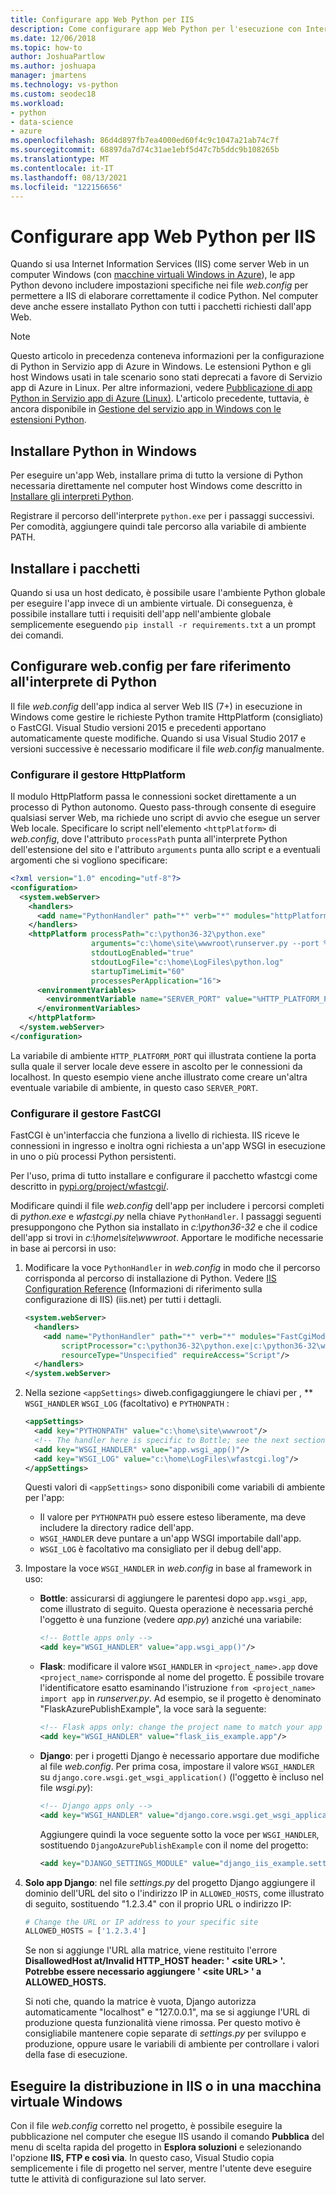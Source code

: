 ```yaml
---
title: Configurare app Web Python per IIS
description: Come configurare app Web Python per l'esecuzione con Internet Information Services da una macchina virtuale Windows.
ms.date: 12/06/2018
ms.topic: how-to
author: JoshuaPartlow
ms.author: joshuapa
manager: jmartens
ms.technology: vs-python
ms.custom: seodec18
ms.workload:
- python
- data-science
- azure
ms.openlocfilehash: 86d4d897fb7ea4000ed60f4c9c1047a21ab74c7f
ms.sourcegitcommit: 68897da7d74c31ae1ebf5d47c7b5ddc9b108265b
ms.translationtype: MT
ms.contentlocale: it-IT
ms.lasthandoff: 08/13/2021
ms.locfileid: "122156656"
---
```

# <a name="configure-python-web-apps-for-iis"></a>Configurare app Web Python per IIS

Quando si usa Internet Information Services (IIS) come server Web in un computer Windows (con [macchine virtuali Windows in Azure](/azure/architecture/reference-architectures/n-tier/windows-vm)), le app Python devono includere impostazioni specifiche nei file *web.config* per permettere a IIS di elaborare correttamente il codice Python. Nel computer deve anche essere installato Python con tutti i pacchetti richiesti dall'app Web.

> [!Note]
> Questo articolo in precedenza conteneva informazioni per la configurazione di Python in Servizio app di Azure in Windows. Le estensioni Python e gli host Windows usati in tale scenario sono stati deprecati a favore di Servizio app di Azure in Linux. Per altre informazioni, vedere [Pubblicazione di app Python in Servizio app di Azure (Linux)](publishing-python-web-applications-to-azure-from-visual-studio.md). L'articolo precedente, tuttavia, è ancora disponibile in [Gestione del servizio app in Windows con le estensioni Python](managing-python-on-azure-app-service.md).

## <a name="install-python-on-windows"></a>Installare Python in Windows

Per eseguire un'app Web, installare prima di tutto la versione di Python necessaria direttamente nel computer host Windows come descritto in [Installare gli interpreti Python](installing-python-interpreters.md).

Registrare il percorso dell'interprete `python.exe` per i passaggi successivi. Per comodità, aggiungere quindi tale percorso alla variabile di ambiente PATH.

## <a name="install-packages"></a>Installare i pacchetti

Quando si usa un host dedicato, è possibile usare l'ambiente Python globale per eseguire l'app invece di un ambiente virtuale. Di conseguenza, è possibile installare tutti i requisiti dell'app nell'ambiente globale semplicemente eseguendo `pip install -r requirements.txt` a un prompt dei comandi.

## <a name="set-webconfig-to-point-to-the-python-interpreter"></a>Configurare web.config per fare riferimento all'interprete di Python

Il file *web.config* dell'app indica al server Web IIS (7+) in esecuzione in Windows come gestire le richieste Python tramite HttpPlatform (consigliato) o FastCGI. Visual Studio versioni 2015 e precedenti apportano automaticamente queste modifiche. Quando si usa Visual Studio 2017 e versioni successive è necessario modificare il file *web.config* manualmente.

### <a name="configure-the-httpplatform-handler"></a>Configurare il gestore HttpPlatform

Il modulo HttpPlatform passa le connessioni socket direttamente a un processo di Python autonomo. Questo pass-through consente di eseguire qualsiasi server Web, ma richiede uno script di avvio che esegue un server Web locale. Specificare lo script nell'elemento `<httpPlatform>` di *web.config*, dove l'attributo `processPath` punta all'interprete Python dell'estensione del sito e l'attributo `arguments` punta allo script e a eventuali argomenti che si vogliono specificare:

```xml
<?xml version="1.0" encoding="utf-8"?>
<configuration>
  <system.webServer>
    <handlers>
      <add name="PythonHandler" path="*" verb="*" modules="httpPlatformHandler" resourceType="Unspecified"/>
    </handlers>
    <httpPlatform processPath="c:\python36-32\python.exe"
                  arguments="c:\home\site\wwwroot\runserver.py --port %HTTP_PLATFORM_PORT%"
                  stdoutLogEnabled="true"
                  stdoutLogFile="c:\home\LogFiles\python.log"
                  startupTimeLimit="60"
                  processesPerApplication="16">
      <environmentVariables>
        <environmentVariable name="SERVER_PORT" value="%HTTP_PLATFORM_PORT%" />
      </environmentVariables>
    </httpPlatform>
  </system.webServer>
</configuration>
```

La variabile di ambiente `HTTP_PLATFORM_PORT` qui illustrata contiene la porta sulla quale il server locale deve essere in ascolto per le connessioni da localhost. In questo esempio viene anche illustrato come creare un'altra eventuale variabile di ambiente, in questo caso `SERVER_PORT`.

### <a name="configure-the-fastcgi-handler"></a>Configurare il gestore FastCGI

FastCGI è un'interfaccia che funziona a livello di richiesta. IIS riceve le connessioni in ingresso e inoltra ogni richiesta a un'app WSGI in esecuzione in uno o più processi Python persistenti.

Per l'uso, prima di tutto installare e configurare il pacchetto wfastcgi come descritto in [pypi.org/project/wfastcgi/](https://pypi.io/project/wfastcgi).

Modificare quindi il file *web.config* dell'app per includere i percorsi completi di *python.exe* e *wfastcgi.py* nella chiave `PythonHandler`. I passaggi seguenti presuppongono che Python sia installato in *c:\python36-32* e che il codice dell'app si trovi in *c:\home\site\wwwroot*. Apportare le modifiche necessarie in base ai percorsi in uso:

1. Modificare la voce `PythonHandler` in *web.config* in modo che il percorso corrisponda al percorso di installazione di Python. Vedere [IIS Configuration Reference](https://www.iis.net/configreference) (Informazioni di riferimento sulla configurazione di IIS) (iis.net) per tutti i dettagli.

    ```xml
    <system.webServer>
      <handlers>
        <add name="PythonHandler" path="*" verb="*" modules="FastCgiModule"
            scriptProcessor="c:\python36-32\python.exe|c:\python36-32\wfastcgi.py"
            resourceType="Unspecified" requireAccess="Script"/>
      </handlers>
    </system.webServer>
    ```

1. Nella sezione `<appSettings>` diweb.configaggiungere le chiavi per , ** `WSGI_HANDLER` `WSGI_LOG` (facoltativo) e `PYTHONPATH` :

    ```xml
    <appSettings>
      <add key="PYTHONPATH" value="c:\home\site\wwwroot"/>
      <!-- The handler here is specific to Bottle; see the next section. -->
      <add key="WSGI_HANDLER" value="app.wsgi_app()"/>
      <add key="WSGI_LOG" value="c:\home\LogFiles\wfastcgi.log"/>
    </appSettings>
    ```

    Questi valori di `<appSettings>` sono disponibili come variabili di ambiente per l'app:

    - Il valore per `PYTHONPATH` può essere esteso liberamente, ma deve includere la directory radice dell'app.
    - `WSGI_HANDLER` deve puntare a un'app WSGI importabile dall'app.
    - `WSGI_LOG` è facoltativo ma consigliato per il debug dell'app.

1. Impostare la voce `WSGI_HANDLER` in *web.config* in base al framework in uso:

    - **Bottle**: assicurarsi di aggiungere le parentesi dopo `app.wsgi_app`, come illustrato di seguito. Questa operazione è necessaria perché l'oggetto è una funzione (vedere *app.py*) anziché una variabile:

        ```xml
        <!-- Bottle apps only -->
        <add key="WSGI_HANDLER" value="app.wsgi_app()"/>
        ```

    - **Flask**: modificare il valore `WSGI_HANDLER` in `<project_name>.app` dove `<project_name>` corrisponde al nome del progetto. È possibile trovare l'identificatore esatto esaminando l'istruzione `from <project_name> import app` in *runserver.py*. Ad esempio, se il progetto è denominato "FlaskAzurePublishExample", la voce sarà la seguente:

        ```xml
        <!-- Flask apps only: change the project name to match your app -->
        <add key="WSGI_HANDLER" value="flask_iis_example.app"/>
        ```

    - **Django**: per i progetti Django è necessario apportare due modifiche al file *web.config*. Per prima cosa, impostare il valore `WSGI_HANDLER` su `django.core.wsgi.get_wsgi_application()` (l'oggetto è incluso nel file *wsgi.py*):

        ```xml
        <!-- Django apps only -->
        <add key="WSGI_HANDLER" value="django.core.wsgi.get_wsgi_application()"/>
        ```

        Aggiungere quindi la voce seguente sotto la voce per `WSGI_HANDLER`, sostituendo `DjangoAzurePublishExample` con il nome del progetto:

        ```xml
        <add key="DJANGO_SETTINGS_MODULE" value="django_iis_example.settings" />
        ```

1. **Solo app Django**: nel file *settings.py* del progetto Django aggiungere il dominio dell'URL del sito o l'indirizzo IP in `ALLOWED_HOSTS`, come illustrato di seguito, sostituendo "1.2.3.4" con il proprio URL o indirizzo IP:

    ```python
    # Change the URL or IP address to your specific site
    ALLOWED_HOSTS = ['1.2.3.4']
    ```

    Se non si aggiunge l'URL alla matrice, viene restituito l'errore **DisallowedHost at/Invalid HTTP_HOST header: ' \<site URL\> '. Potrebbe essere necessario aggiungere ' \<site URL\> ' a ALLOWED_HOSTS.**

    Si noti che, quando la matrice è vuota, Django autorizza automaticamente "localhost" e "127.0.0.1", ma se si aggiunge l'URL di produzione questa funzionalità viene rimossa. Per questo motivo è consigliabile mantenere copie separate di *settings.py* per sviluppo e produzione, oppure usare le variabili di ambiente per controllare i valori della fase di esecuzione.

## <a name="deploy-to-iis-or-a-windows-vm"></a>Eseguire la distribuzione in IIS o in una macchina virtuale Windows

Con il file *web.config* corretto nel progetto, è possibile eseguire la pubblicazione nel computer che esegue IIS usando il comando **Pubblica** del menu di scelta rapida del progetto in **Esplora soluzioni** e selezionando l'opzione **IIS, FTP e così via**. In questo caso, Visual Studio copia semplicemente i file di progetto nel server, mentre l'utente deve eseguire tutte le attività di configurazione sul lato server.
